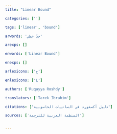 ```yaml
---
title: "Linear Bound"

categories: ['']

tags: ['linear', 'bound']

arwords: 'حدّ خطي'

arexps: []

enwords: ['Linear Bound']

enexps: []

arlexicons: ['ح']

enlexicons: ['L']

authors: ['Ruqayya Roshdy']

translators: ['Tarek Ibrahim']

citations: ['دليل أكسفورد في السانيات الحاسوبية']

sources: ['المنظمة العربية للترجمة']


---
```

